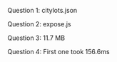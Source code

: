 Question 1: citylots.json

Question 2: expose.js

Question 3: 11.7 MB

Question 4: First one took 156.6ms


